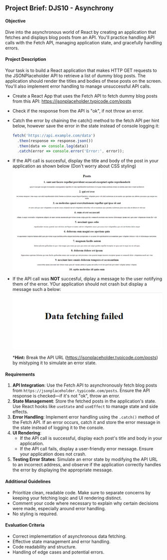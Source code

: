 ## Project Brief: DJS10 - Asynchrony

#### Objective
Dive into the asynchronous world of React by creating an application that fetches and displays blog posts from an API. You'll practice handling API calls with the Fetch API, managing application state, and gracefully handling errors.

#### Project Description
Your task is to build a React application that makes HTTP GET requests to the JSONPlaceholder API to retrieve a list of dummy blog posts. The application should render the titles and bodies of these posts on the screen. You'll also implement error handling to manage unsuccessful API calls.

- Create a React App that uses the Fetch API to fetch dummy blog posts from this API: https://jsonplaceholder.typicode.com/posts
- Check if the response from the API is "ok", if not throw an error.
- Catch the error by chaining the catch() method to the fetch API per hint below, however save the error in the state instead of console logging it:
  ```js
  fetch('https://api.example.com/data')
    .then(response => response.json())
    .then(data => console.log(data))
    .catch(error => console.error('Error:', error));

  ```
- If the API call is succesful, display the title and body of the post in your application as shown below (Don't worry about CSS styling) 
![alt text](<images/blog-posts.png>)
- If the API call was **NOT** succesful, diplay a message to the user notifying them of the error. YOur application should not crash but display a message such a below:
![alt text](<images/error-message.png>)

  ***Hint:** Break the API URL (https://jsonplaceholder.typicode.com/posts) by mistyping it to simulate an error state.
#### Requirements

1. **API Integration**: Use the Fetch API to asynchronously fetch blog posts from `https://jsonplaceholder.typicode.com/posts`. Ensure the API response is checked—if it's not "ok", throw an error.
2. **State Management**: Store the fetched posts in the application's state. Use React hooks like `useState` and `useEffect` to manage state and side effects.
3. **Error Handling**: Implement error handling using the `.catch()` method of the Fetch API. If an error occurs, catch it and store the error message in the state instead of logging it to the console.
4. **UI Rendering**:
   - If the API call is successful, display each post's title and body in your application.
   - If the API call fails, display a user-friendly error message. Ensure your application does not crash.
5. **Testing Error States**: Simulate an error state by modifying the API URL to an incorrect address, and observe if the application correctly handles the error by displaying the appropriate message.

#### Additional Guidelines

- Prioritize clean, readable code. Make sure to separate concerns by keeping your fetching logic and UI rendering distinct.
- Comment your code where necessary to explain why certain decisions were made, especially around error handling.
- No styling is required.


#### Evaluation Criteria

- Correct implementation of asynchronous data fetching.
- Effective state management and error handling.
- Code readability and structure.
- Handling of edge cases and potential errors.







